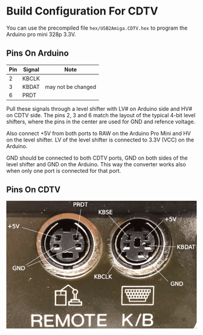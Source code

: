 Build Configuration For CDTV
============================

You can use the precompiled file `hex/USB2Amiga.CDTV.hex` to program the
Arduino pro mini 328p 3.3V.

Pins On Arduino
---------------

Pin | Signal | Note
----|--------|-------------------
 2  | KBCLK  | 
 3  | KBDAT  | may not be changed
 6  | PRDT   | 

Pull these signals through a level shifter with LV# on Arduino side and HV#
on CDTV side. The pins 2, 3 and 6 match the layout of the typical 4-bit
level shifters, where the pins in the center are used for GND and refence
voltage.

Also connect +5V from both ports to RAW on the Arduino Pro Mini and HV on
the level shifter. LV of the level shifter is connected to 3.3V (VCC) on
the Arduino.

GND should be connected to both CDTV ports, GND on both sides of the level
shifter and GND on the Arduino. This way the converter works also when only
one port is connected for that port.

Pins On CDTV
------------
![CDTV connectors](images/cdtv_kb_mouse.png)

